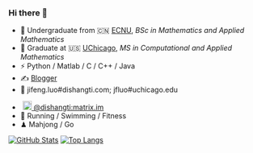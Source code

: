 ### Hi there 👋

- 🏫 Undergraduate from 🇨🇳 [ECNU](https://www.ecnu.edu.cn), _BSc in Mathematics and Applied Mathematics_
- 🍻 Graduate at 🇺🇸 [UChicago](https://www.uchicago.edu/en), _MS in Computational and Applied Mathematics_
- ⚡ Python / Matlab / C / C++ / Java
- ✍️&nbsp;[Blogger](https://blog.dishangti.com/)
- 📨 jifeng.luo#dishangti.com; jfluo#uchicago.edu
<!--
- &nbsp;<img alt="Mastodon logo" src="https://joinmastodon.org/logos/logo-purple.svg" width="18" height="18" /><a href="https://m.cmx.im/@dishangti">&nbsp;@​dishangti@​m.cmx.im</a>
-->
- &nbsp;<img alt="Mastodon logo" src="https://element.io/images/logo-mark-primary.svg" width="18" height="18" /><a href="https://matrix.to/#/@dishangti:matrix.im">&nbsp;@​dishangti:matrix.im</a>
- 🏃 Running / Swimming / Fitness
- ♟ Mahjong / Go

[![GitHub Stats](https://github-readme-stats.vercel.app/api?username=dishangti&show_icons=true&theme=tokyonight)]() [![Top Langs](https://github-readme-stats.vercel.app/api/top-langs/?username=dishangti&layout=compact&theme=tokyonight)](https://github.com/dishangti/github-readme-stats)
